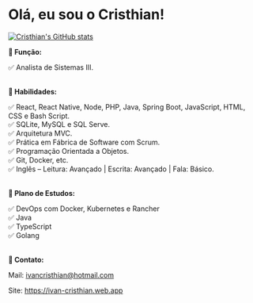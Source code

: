 <!DOCTYPE html>
<html lang="pt-br">
<head>
	<meta charset="UTF-8">
	<meta http-equiv="X-UA-Compatible" content="IE=edge">
	<meta name="viewport" content="width=device-width, initial-scale=1.0">
</head>
<body>
    
<h1>Olá, eu sou o Cristhian!</h1>

[![Cristhian's GitHub stats](https://github-readme-stats.vercel.app/api?username=cristhiandevgo&theme=dracula)](https://github.com/cristhiandevgo/cristhiandevgo)

<div><p><b>💼 Função:</b></p></div>
    <div> ✅ Analista de Sistemas III.</div>

<div><br></div>
<div><p><b>📖 Habilidades:</b></p></div>
    <div> ✅ React, React Native, Node, PHP, Java, Spring Boot, JavaScript, HTML, CSS e Bash Script.</div>
    <div> ✅ SQLite, MySQL e SQL Serve.</div>
    <div> ✅ Arquitetura MVC.</div>
    <div> ✅ Prática em Fábrica de Software com Scrum.</div>
    <div> ✅ Programação Orientada a Objetos.</div>
    <div> ✅ Git, Docker, etc.</div>
    <div> ✅ Inglês – Leitura: Avançado | Escrita: Avançado | Fala: Básico.</div>

<div><br></div>
    <div><p><b>📖 Plano de Estudos:</b></p></div>
    <div> ✅ DevOps com Docker, Kubernetes e Rancher</div>
    <div> ✅ Java</div>
    <div> ✅ TypeScript</div>
    <div> ✅ Golang</div>
    
<div><br></div>
<div><p><b>📧 Contato:</b></p></div>
<div>
<label>Mail: </label>
<a href="mailto:ivancristhian@hotmail.com?subject=Olá Cristhian, eu gostaria de contratar os seus serviços." target="_blank" rel="noreferrer">
	<label>ivancristhian@hotmail.com</label>
</a>
	
<label>Site: </label>
<a href="https://ivan-cristhian.web.app" target="_blank" rel="noreferrer">
	<label>https://ivan-cristhian.web.app</label>
</a>
	
</div>
	
</body>
</html>

